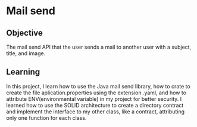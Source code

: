 # Mail send

## Objective
The mail send API that the user sends a mail to another user with a subject, title, and image.

## Learning 
In this project, I learn how to use the Java mail send library, how to crate to create the file aplication.properties using the extension .yaml, and how to attribute ENV(environmental variable) in my project for better security. I learned how to use the SOLID architecture to create a directory contract and implement the interface to my other class, like a contract, attributing only one function for each class.
